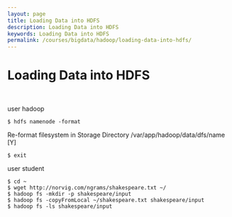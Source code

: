 ```yaml
---
layout: page
title: Loading Data into HDFS
description: Loading Data into HDFS
keywords: Loading Data into HDFS
permalink: /courses/bigdata/hadoop/loading-data-into-hdfs/
---
```


# Loading Data into HDFS

<br/>

user hadoop

    $ hdfs namenode -format

Re-format filesystem in Storage Directory /var/app/hadoop/data/dfs/name [Y]

    $ exit

user student

    $ cd ~
    $ wget http://norvig.com/ngrams/shakespeare.txt ~/
    $ hadoop fs -mkdir -p shakespeare/input
    $ hadoop fs -copyFromLocal ~/shakespeare.txt shakespeare/input
    $ hadoop fs -ls shakespeare/input
